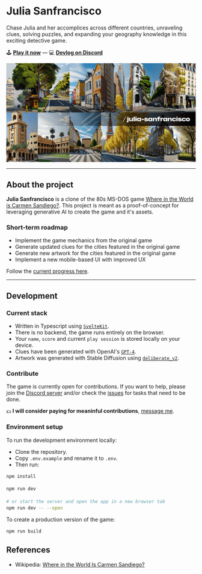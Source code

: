 # Julia Sanfrancisco

Chase Julia and her accomplices across different countries, unraveling clues, solving puzzles, and expanding your geography knowledge in this exciting detective game.

🕹️ [**Play it now**](https://julia.strictoaster.com) — 💻 [**Devlog on Discord**](https://discord.com/channels/532702198040100874/1108858794831790080)

![Collage of artwork from the game](https://github.com/fmaclen/julia-sanfrancisco/blob/main/static/open-graph.png?raw=true)

---

## About the project

**Julia Sanfrancisco** is a clone of the 80s MS-DOS game [Where in the World is Carmen Sandiego?](https://archive.org/details/msdos_Where_in_the_World_is_Carmen_Sandiego_Enhanced_1989).
This project is meant as a proof-of-concept for leveraging generative AI to create the game and it's assets.

### Short-term roadmap

- Implement the game mechanics from the original game
- Generate updated clues for the cities featured in the original game
- Generate new artwork for the cities featured in the original game
- Implement a new mobile-based UI with improved UX

Follow the [current progress here](https://github.com/fmaclen/julia-sanfrancisco/issues).

---

## Development

### Current stack

- Written in Typescript using [`SvelteKit`](https://kit.svelte.dev).
- There is no backend, the game runs entirely on the browser.
- Your `name`, `score` and current `play session` is stored locally on your device.
- Clues have been generated with OpenAI's [`GPT-4`](https://openai.com/research/gpt-4).
- Artwork was generated with Stable Diffusion using [`deliberate_v2`](https://civitai.com/models/4823/deliberate).

### Contribute

The game is currently open for contributions. If you want to help, please join the [Discord server](https://discord.com/channels/532702198040100874/1108858794831790080) and/or check the [issues](https://github.com/fmaclen/julia-sanfrancisco/issues) for tasks that need to
be done.

💵 **I will consider paying for meaninful contributions**, [message me](mailto:hello@fernando.is).

### Environment setup

To run the development environment locally:

- Clone the repository.
- Copy `.env.example` and rename it to `.env`.
- Then run:

```bash
npm install

npm run dev

# or start the server and open the app in a new browser tab
npm run dev -- --open
```

To create a production version of the game:

```bash
npm run build
```

## References

- Wikipedia: [Where in the World Is Carmen Sandiego?](<https://en.wikipedia.org/wiki/Where_in_the_World_Is_Carmen_Sandiego%3F_(1985_video_game)>)
